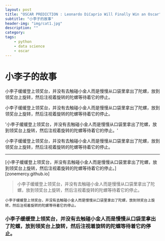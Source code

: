 ```yaml
---
layout: post
title: "OSCAR PREDICTION : Leonardo DiCaprio Will Finally Win an Oscar"
subtitle: "小李子的故事"
header-img: "img/cat1.jpg"
description: ""
category: 
tags:
    - python
    - data science
    - oscar
---
```


# 小李子的故事 

小李子缓缓登上领奖台，并没有去触碰小金人而是慢慢从口袋里拿出了陀螺，放到领奖台上旋转，然后注视着旋转的陀螺等待着它的停止。

小李子缓缓登上领奖台，并没有去触碰小金人而是慢慢从口袋里拿出了陀螺，放到领奖台上旋转，然后注视着旋转的陀螺等待着它的停止。

'小李子缓缓登上领奖台，并没有去触碰小金人而是慢慢从口袋里拿出了陀螺，放到领奖台上旋转，然后注视着旋转的陀螺等待着它的停止。'

小李子缓缓登上领奖台，并没有去触碰小金人而是慢慢从口袋里拿出了陀螺，放到领奖台上旋转，然后注视着旋转的陀螺等待着它的停止。

---

[小李子缓缓登上领奖台，并没有去触碰小金人而是慢慢从口袋里拿出了陀螺，放到领奖台上旋转，然后注视着旋转的陀螺等待着它的停止。][zonemercy.github.io]

>小李子缓缓登上领奖台，并没有去触碰小金人而是慢慢从口袋里拿出了陀螺，放到领奖台上旋转，然后注视着旋转的陀螺等待着它的停止。

`小李子缓缓登上领奖台，并没有去触碰小金人而是慢慢从口袋里拿出了陀螺，放到领奖台上旋转，然后注视着旋转的陀螺等待着它的停止。`

### 小李子缓缓登上领奖台，并没有去触碰小金人而是慢慢从口袋里拿出了陀螺，放到领奖台上旋转，然后注视着旋转的陀螺等待着它的停止。